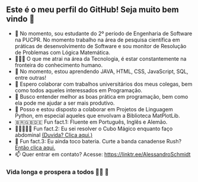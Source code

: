 ## Este é o meu perfil do GitHub! Seja muito bem vindo 👋

- 🔭 No momento, sou estudante do 2º período de Engenharia de Software na PUCPR. No momento trabalho na área de pesquisa científica em práticas de desenvolvimento de Software e sou monitor de Resolução de Problemas com Lógica Matemática. 
- 👨🏻‍💻 O que me atrai na área da Tecnologia, é estar constantemente na fronteira do conhecimento humano.
- 🌱 No momento, estou aprendendo JAVA, HTML, CSS, JavaScript, SQL, entre outras!
- 👯 Espero colaborar com trabalhos universitários dos meus colegas, bem como todos aqueles interessados em Programação. 
- 🤔 Busco entender melhor as boas prática em programação, bem como ela pode me ajudar a ser mais produtivo.
- 💬 Posso e estou disposto a colaborar em Projetos de Linguagem Python, em especial aqueles que envolvam a Biblioteca MatPlotLib. 
- 🇧🇷🇬🇧🇩🇪 Fun fact.1: Fluente em Português, Inglês e Alemão. 
- 🤸🏻👨🏻‍🎓 Fun fact.2: Eu sei resolver o Cubo Mágico enquanto faço abdominal [(Duvida? Clica aqui.)](https://youtu.be/NLvB8DGuCGU)
- 🥁 Fun fact.3: Eu ainda toco bateria. Curte a banda canadense Rush? [Então clica aqui.](https://youtu.be/_hOj3-KCMOE)
- 📫 Quer entrar em contato? Acesse: https://linktr.ee/AlessandroSchmidt

### Vida longa e prospera a todos 🖖🏻 🦾
